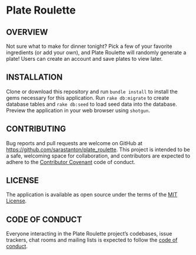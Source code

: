 # Plate Roulette

## OVERVIEW

Not sure what to make for dinner tonight? Pick a few of your favorite ingredients (or add your own), and Plate Roulette will randomly generate a plate! Users can create an account and save plates to view later.

## INSTALLATION

Clone or download this repository and run ```bundle install``` to install the gems necessary for this application. Run ```rake db:migrate``` to create database tables and ```rake db:seed``` to load seed data into the database. Preview the application in your web browser using ```shotgun```.

## CONTRIBUTING

Bug reports and pull requests are welcome on GitHub at https://github.com/sarastanton/plate_roulette. This project is intended to be a safe, welcoming space for collaboration, and contributors are expected to adhere to the [Contributor Covenant](http://contributor-covenant.org) code of conduct.

## LICENSE

The application is available as open source under the terms of the [MIT License](https://opensource.org/licenses/MIT).

## CODE OF CONDUCT

Everyone interacting in the Plate Roulette project’s codebases, issue trackers, chat rooms and mailing lists is expected to follow the [code of conduct](https://github.com/sarastanton/plate_roulette/blob/master/CODE_OF_CONDUCT.md).






